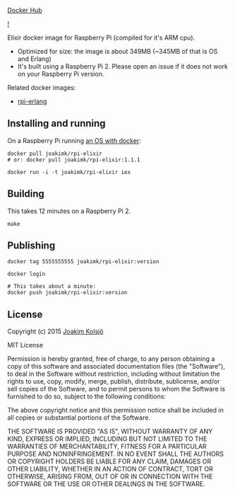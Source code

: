 [Docker Hub](https://hub.docker.com/r/joakimk/rpi-elixir/)

[!](https://files.slack.com/files-pri/T03R80QEF-F0DRXNU5P/screen_shot_2015-11-04_at_18.47.27.png)

Elixir docker image for Raspberry Pi (compiled for it's ARM cpu).

* Optimized for size: the image is about 349MB (~345MB of that is OS and Erlang)
* It's built using a Raspberry Pi 2. Please open an issue if it does not work on your Raspberry Pi version.

Related docker images:

* [rpi-erlang](https://github.com/joakimk/rpi-erlang)

## Installing and running

On a Raspberry Pi running [an OS with docker](http://blog.hypriot.com/downloads/):

    docker pull joakimk/rpi-elixir
    # or: docker pull joakimk/rpi-elixir:1.1.1

    docker run -i -t joakimk/rpi-elixir iex

## Building

This takes 12 minutes on a Raspberry Pi 2.

    make

## Publishing

    docker tag 5555555555 joakimk/rpi-elixir:version

    docker login

    # This takes about a minute:
    docker push joakimk/rpi-elixir:version

## License

Copyright (c) 2015 [Joakim Kolsjö](https://twitter.com/joakimk)

MIT License

Permission is hereby granted, free of charge, to any person obtaining
a copy of this software and associated documentation files (the
"Software"), to deal in the Software without restriction, including
without limitation the rights to use, copy, modify, merge, publish,
distribute, sublicense, and/or sell copies of the Software, and to
permit persons to whom the Software is furnished to do so, subject to
the following conditions:

The above copyright notice and this permission notice shall be
included in all copies or substantial portions of the Software.

THE SOFTWARE IS PROVIDED "AS IS", WITHOUT WARRANTY OF ANY KIND,
EXPRESS OR IMPLIED, INCLUDING BUT NOT LIMITED TO THE WARRANTIES OF
MERCHANTABILITY, FITNESS FOR A PARTICULAR PURPOSE AND
NONINFRINGEMENT. IN NO EVENT SHALL THE AUTHORS OR COPYRIGHT HOLDERS BE
LIABLE FOR ANY CLAIM, DAMAGES OR OTHER LIABILITY, WHETHER IN AN ACTION
OF CONTRACT, TORT OR OTHERWISE, ARISING FROM, OUT OF OR IN CONNECTION
WITH THE SOFTWARE OR THE USE OR OTHER DEALINGS IN THE SOFTWARE.
